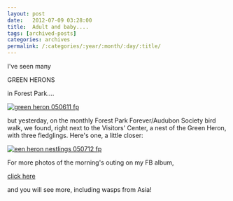 ```yaml
---
layout: post
date:	2012-07-09 03:28:00
title:  Adult and baby....
tags: [archived-posts]
categories: archives
permalink: /:categories/:year/:month/:day/:title/
---
```

I've seen many 

GREEN HERONS

in Forest Park....



<a href="http://s1142.photobucket.com/albums/n602/Deepapctrsglr/?action=view&amp;current=IMG_1052.jpg" target="_blank"><img src="http://i1142.photobucket.com/albums/n602/Deepapctrsglr/IMG_1052.jpg" border="0" alt="green heron 050611 fp"></a>

 but yesterday, on the monthly Forest Park Forever/Audubon Society bird walk, we found, right next to the Visitors' Center, a nest of the Green Heron, with three fledglings. Here's one, a little closer:


<a href="http://s1264.photobucket.com/albums/jj483/mnypx/?action=view&amp;current=IMG_8572.jpg" target="_blank"><img src="http://i1264.photobucket.com/albums/jj483/mnypx/IMG_8572.jpg" border="0" alt="een heron nestlings 050712 fp"></a>


For more photos of the morning's outing on my FB album,

<a href="https://www.facebook.com/media/set/?set=a.10150952429573878.431738.587058877&type=1"> click here </a>

and you will see more, including wasps from Asia!
